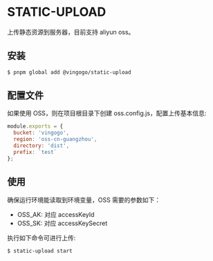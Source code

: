 # STATIC-UPLOAD

上传静态资源到服务器，目前支持 aliyun oss。

## 安装

```bash
$ pnpm global add @vingogo/static-upload
```

## 配置文件

如果使用 OSS，则在项目根目录下创建 oss.config.js，配置上传基本信息:

```javascript
module.exports = {
  bucket: 'vingogo',
  region: 'oss-cn-guangzhou',
  directory: 'dist',
  prefix: `test`
};
```

## 使用

确保运行环境能读取到环境变量，OSS 需要的参数如下：

- OSS_AK: 对应 accessKeyId
- OSS_SK: 对应 accessKeySecret

执行如下命令可进行上传:

```bash
$ static-upload start
```
